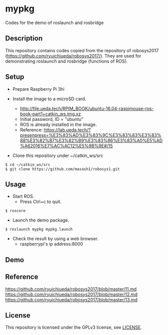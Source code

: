 # mypkg

Codes for the demo of roslaunch and rosbridge

## Description

This repository contains codes copied from the repository of robosys2017 (https://github.com/ryuichiueda/robosys2017/). They are used for demonstrating roslaunch and rosbridge (functions of ROS).

## Setup

* Prepare Raspberry Pi 3hi

* Install the image to a microSD card.
  * http://file.ueda.tech/RPIM_BOOK/ubuntu-16.04-raspimouse-ros-book-part1+catkin_ws.img.xz
  * Initial password, ID = "ubuntu"
  * ROS is already installed in the image.
  * Reference: https://lab.ueda.tech/?presenpress=%E3%83%AD%E3%83%9C%E3%83%83%E3%83%88%E3%82%B7%E3%82%B9%E3%83%86%E3%83%A0%E5%AD%A62016%E7%AC%AC12%E5%9B%9E#/15

* Clone this repository under ~/catkin_ws/src
```
$ cd ~/catkin_ws/src
$ git clone https://github.com/masash1/robosys1.git
```

## Usage

* Start ROS.
  * Press Ctrl+c to quit.
```
$ roscore
```

* Launch the demo package.
```
$ roslaunch mypkg mypkg.launch
```
 
* Check the result by using a web browser.
  * raspberrypi's ip address:8000
  
## Demo


## Reference

https://github.com/ryuichiueda/robosys2017/blob/master/11.md
https://github.com/ryuichiueda/robosys2017/blob/master/12.md
https://github.com/ryuichiueda/robosys2017/blob/master/13.md

## License
This repository is licensed under the GPLv3 license, see [LICENSE](./LICENSE).
